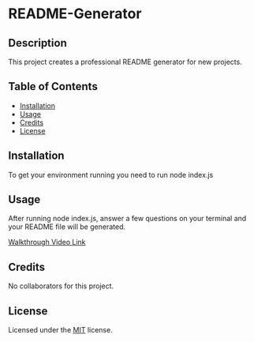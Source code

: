 # README-Generator

## Description

This project creates a professional README generator for new projects.

## Table of Contents

- [Installation](#installation)
- [Usage](#usage)
- [Credits](#credits)
- [License](#license)

## Installation

To get your environment running you need to run node index.js

## Usage

After running node index.js, answer a few questions on your terminal and your README file will be generated.

 [Walkthrough Video Link](https://drive.google.com/file/d/1Rv9kSYxy16J97yekTTeMi7-bBTWJl49N/view)

## Credits

No collaborators for this project.

## License

Licensed under the [MIT](https://opensource.org/licenses/MIT) license.